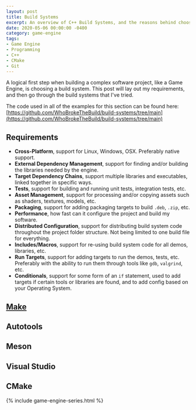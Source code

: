 ```yaml
---
layout: post
title: Build Systems
excerpt: An overview of C++ Build Systems, and the reasons behind choosing CMake.
date: 2020-05-06 00:00:00 -0400
category: game-engine
tags: 
- Game Engine
- Programming
- C++
- CMake
- Git
---
```


A logical first step when building a complex software project, like a Game Engine, is choosing a build system. This post will lay out my requirements, and then go through the build systems that I've tried.

The code used in all of the examples for this section can be found here:  
[https://github.com/WhoBrokeTheBuild/build-systems/tree/main](https://github.com/WhoBrokeTheBuild/build-systems/tree/main)


## Requirements

* **Cross-Platform**, support for Linux, Windows, OSX. Preferably native support.
* **External Dependency Management**, support for finding and/or building the libraries needed by the engine.
* **Target Dependency Chains**, support multiple libraries and executables, linked together in specific ways.
* **Tests**, support for building and running unit tests, integration tests, etc.
* **Asset Management**, support for processing and/or copying assets such as shaders, textures, models, etc.
* **Packaging**, support for adding packaging targets to build `.deb`, `.zip`, etc.
* **Performance**, how fast can it configure the project and build my software.
* **Distributed Configuration**, support for distributing build system code throughout the project folder structure. Not being limited to one build file for everything.
* **Includes/Macros**, support for re-using build system code for all demos, libraries, etc.
* **Run Targets**, support for adding targets to run the demos, tests, etc. Preferably with the ability to run them through tools like `gdb`, `valgrind`, etc.
* **Conditionals**, support for some form of an `if` statement, used to add targets if certain tools or libraries are found, and to add config based on your Operating System.

## [Make](/game-engine/build-systems-make.html)

## Autotools

## Meson

## Visual Studio

## CMake

{% include game-engine-series.html %}